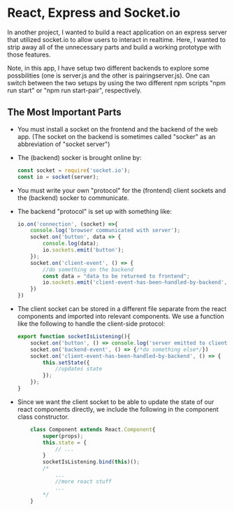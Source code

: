 # React, Express and Socket.io

In another project, I wanted to build a react application on an express server that utilized socket.io to allow users to interact in realtime. Here, I wanted to strip away all of the unnecessary parts and build a working prototype with those features.

Note, in this app, I have setup two different backends to explore some possbilities (one is server.js and the other is pairingserver.js). One can switch between the two setups by using the two different npm scripts "npm run start" or "npm run start-pair", respectively.

## The Most Important Parts

* You must install a socket on the frontend and the backend of the web app. (The socket on the backend is sometimes called "socker" as an abbreviation of "socket server")
* The (backend) socker is brought online by:

    ```js
    const socket = require('socket.io');
    const io = socket(server);
    ```

* You must write your own "protocol" for the (frontend) client sockets and the (backend) socker to communicate.

* The backend "protocol" is set up with something like:

    ```js
    io.on('connection', (socket) =>{
        console.log('browser communicated with server');
        socket.on('button', data => {
            console.log(data);
            io.sockets.emit('button');
        });
        socket.on('client-event', () => {
            //do something on the backend
            const data = "data to be returned to frontend";
            io.sockets.emit('client-event-has-been-handled-by-backend', data)
        })
    })
    ```

* The client socket can be stored in a different file separate from the react components and imported into relevant components. We use a function like the following to handle the client-side protocol:

    ```js
    export function socketIsListening(){
        socket.on('button', () => console.log('server emitted to client socket'));
        socket.on('backend-event', () => {/*do something else*/})
        socket.on('client-event-has-been-handled-by-backend', () => {
            this.setState({
                //updates state
            });
        });
    }
    ```

* Since we want the client socket to be able to update the state of our react components directly, we include the following in the component class constructor.

    ```js
        class Component extends React.Component{
            super(props);
            this.state = {
                // ...
            }
            socketIsListening.bind(this)();
            /*
                ...
                //more react stuff
                ...
            */
        }
    ```
